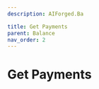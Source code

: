 ```yaml
---
description: AIForged.Ba

title: Get Payments
parent: Balance
nav_order: 2
---
```


# Get Payments

